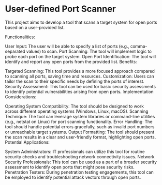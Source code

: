 # User-defined Port Scanner
This project aims to develop a tool that scans a target system for open ports based on a user-provided list.

Functionalities:

User Input: The user will be able to specify a list of ports (e.g., comma-separated values) to scan.
Port Scanning: The tool will implement logic to probe each port on the target system.
Open Port Identification: The tool will identify and report any open ports from the provided list.
Benefits:

Targeted Scanning: This tool provides a more focused approach compared to scanning all ports, saving time and resources.
Customization: Users can tailor the scan to their specific needs by defining the ports of interest.
Security Assessment: This tool can be used for basic security assessments to identify potential vulnerabilities arising from open ports.
Implementation Considerations:

Operating System Compatibility: The tool should be designed to work across different operating systems (Windows, Linux, macOS).
Scanning Technique: The tool can leverage system libraries or command-line utilities (e.g., netstat on Linux) for port scanning functionality.
Error Handling: The tool should handle potential errors gracefully, such as invalid port numbers or unreachable target systems.
Output Formatting: The tool should present the scan results in a clear and user-friendly format, highlighting open ports.
Potential Applications:

System Administrators: IT professionals can utilize this tool for routine security checks and troubleshooting network connectivity issues.
Network Security Professionals: This tool can be used as a part of a broader security assessment to identify open ports that might pose security risks.
Penetration Testers: During penetration testing engagements, this tool can be employed to identify potential attack vectors through open ports.
